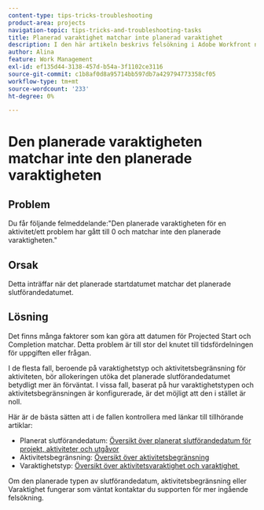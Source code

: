 ```yaml
---
content-type: tips-tricks-troubleshooting
product-area: projects
navigation-topic: tips-tricks-and-troubleshooting-tasks
title: Planerad varaktighet matchar inte planerad varaktighet
description: I den här artikeln beskrivs felsökning i Adobe Workfront när du kan få följande meddelande:"Den planerade varaktigheten för en aktivitet/ett problem har gått till 0 och matchar inte den planerade varaktigheten."
author: Alina
feature: Work Management
exl-id: ef135d44-3138-457d-b54a-3f1102ce3116
source-git-commit: c1b8af0d8a95714bb597db7a429794773358cf05
workflow-type: tm+mt
source-wordcount: '233'
ht-degree: 0%

---
```


# Den planerade varaktigheten matchar inte den planerade varaktigheten

## Problem

Du får följande felmeddelande:&quot;Den planerade varaktigheten för en aktivitet/ett problem har gått till 0 och matchar inte den planerade varaktigheten.&quot;

## Orsak

Detta inträffar när det planerade startdatumet matchar det planerade slutförandedatumet.

## Lösning

Det finns många faktorer som kan göra att datumen för Projected Start och Completion matchar. Detta problem är till stor del knutet till tidsfördelningen för uppgiften eller frågan.

I de flesta fall, beroende på varaktighetstyp och aktivitetsbegränsning för aktiviteten, bör allokeringen utöka det planerade slutförandedatumet betydligt mer än förväntat. I vissa fall, baserat på hur varaktighetstypen och aktivitetsbegränsningen är konfigurerade, är det möjligt att den i stället är noll.

Här är de bästa sätten att i de fallen kontrollera med länkar till tillhörande artiklar:

* Planerat slutförandedatum: [Översikt över planerat slutförandedatum för projekt, aktiviteter och utgåvor](../../../manage-work/projects/planning-a-project/project-projected-completion-date.md)
* Aktivitetsbegränsning: [Översikt över aktivitetsbegränsning](../../../manage-work/tasks/task-constraints/task-constraint-overview.md)
* Varaktighetstyp: [Översikt över aktivitetsvaraktighet och varaktighet &#x200B;](../../../manage-work/tasks/taskdurtn/task-duration-and-duration-type.md)

Om den planerade typen av slutförandedatum, aktivitetsbegränsning eller Varaktighet fungerar som väntat kontaktar du supporten för mer ingående felsökning.
